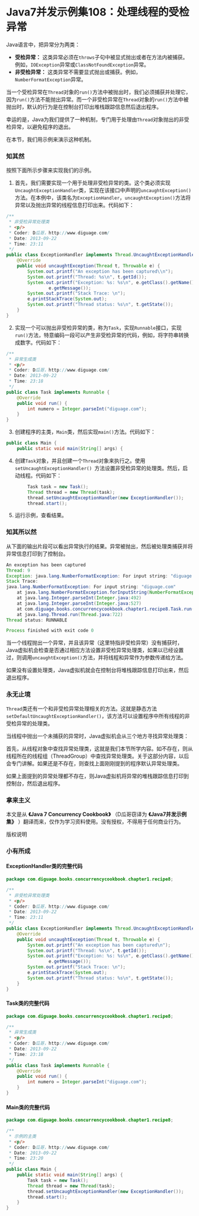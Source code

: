 # Java7并发示例集108：处理线程的受检异常

Java语言中，把异常分为两类：

* **受检异常：** 这类异常必须在`throws`子句中被显式抛出或者在方法内被捕获。例如，`IOException`异常或`ClassNotFoundException`异常。
* **非受检异常：** 这类异常不需要显式抛出或捕获。例如，`NumberFormatException`异常。

当一个受检异常在`Thread`对象的`run()`方法中被抛出时，我们必须捕获并处理它，因为`run()`方法不能抛出异常。而一个非受检异常在`Thread`对象的`run()`方法中被抛出时，默认的行为是在控制台打印出堆栈跟踪信息然后退出程序。

幸运的是，Java为我们提供了一种机制，专门用于处理由`Thread`对象抛出的非受检异常，以避免程序的退出。

在本节，我们用示例来演示这种机制。


### 知其然

按照下面所示步骤来实现我们的示例。

1. 首先，我们需要实现一个用于处理非受检异常的类。这个类必须实现`UncaughtExceptionHandler`类，实现在该接口中声明的`uncaughtException()`方法。在本例中，该类名为`ExceptionHandler`，`uncaughtException()`方法将异常以及抛出异常的线程信息打印出来。代码如下：
```Java
/**
 * 非受检异常处理类
 * <p/>
 * Coder: D瓜哥，http://www.diguage.com/
 * Date: 2013-09-22
 * Time: 23:11
 */
public class ExceptionHandler implements Thread.UncaughtExceptionHandler {
    @Override
    public void uncaughtException(Thread t, Throwable e) {
        System.out.printf("An exception has been captured\\n");
        System.out.printf("Thread: %s\n", t.getId());
        System.out.printf("Exception: %s: %s\n", e.getClass().getName(),
                e.getMessage());
        System.out.printf("Stack Trace: \n");
        e.printStackTrace(System.out);
        System.out.printf("Thread status: %s\n", t.getState());
    }
}
```

2. 实现一个可以抛出非受检异常的类，称为`Task`，实现`Runnable`接口，实现`run()`方法，特意编码一段可以产生非受检异常的代码，例如，将字符串转换成数字。代码如下：
```Java
/**
 * 异常生成类
 * <p/>
 * Coder: D瓜哥，http://www.diguage.com/
 * Date: 2013-09-22
 * Time: 23:18
 */
public class Task implements Runnable {
    @Override
    public void run() {
        int numero = Integer.parseInt("diguage.com");
    }
}
```

3. 创建程序的主类，`Main`类，然后实现`main()`方法。代码如下：
```Java
public class Main {
    public static void main(String[] args) {
```

4. 创建`Task`对象，并且创建一个`Thread`对象来执行之。使用`setUncaughtExceptionHandler() `方法设置非受检异常的处理类。然后，启动线程。代码如下：
```Java
        Task task = new Task();
        Thread thread = new Thread(task);
        thread.setUncaughtExceptionHandler(new ExceptionHandler());
        thread.start();
```

5. 运行示例，查看结果。


### 知其所以然

从下面的输出片段可以看出异常执行的结果。异常被抛出，然后被处理类捕获并将异常信息打印到了控制台。

```Java
An exception has been captured
Thread: 9
Exception: java.lang.NumberFormatException: For input string: "diguage.com"
Stack Trace:
java.lang.NumberFormatException: For input string: "diguage.com"
	at java.lang.NumberFormatException.forInputString(NumberFormatException.java:65)
	at java.lang.Integer.parseInt(Integer.java:492)
	at java.lang.Integer.parseInt(Integer.java:527)
	at com.diguage.books.concurrencycookbook.chapter1.recipe8.Task.run(Task.java:13)
	at java.lang.Thread.run(Thread.java:722)
Thread status: RUNNABLE

Process finished with exit code 0
```

当一个线程抛出一个异常，并且该异常（这里特指非受检异常）没有捕获时，Java虚拟机会检查是否通过相应方法设置非受检异常处理类，如果以已经设置过，则调用`uncaughtException()`方法，并将线程和异常作为参数传递给方法。

如果没有设置处理类，Java虚拟机就会在控制台将堆栈跟踪信息打印出来，然后退出程序。


### 永无止境

`Thread`类还有一个和非受检异常处理相关的方法。这就是静态方法`setDefaultUncaughtExceptionHandler()`，该方法可以设置程序中所有线程的非受检异常的处理类。

当线程中抛出一个未捕获的异常时，Java虚拟机会从三个地方寻找异常处理类：

首先，从线程对象中查找异常处理类，这就是我们本节所学内容。如不存在，则从线程所在的线程组（ThreadGroup）中查找异常处理类。关于这部分内容，以后会专门讲解。如果还是不存在，则查找上面刚刚提到的程序默认异常处理类。

如果上面提到的异常处理都不存在，则Java虚拟机将异常的堆栈跟踪信息打印到控制台，然后退出程序。


### 拿来主义

本文是从 **《Java 7 Concurrency Cookbook》** （D瓜哥窃译为 **《Java7并发示例集》** ）翻译而来，仅作为学习资料使用。没有授权，不得用于任何商业行为。


版权说明

### 小有所成

#### ExceptionHandler类的完整代码
```Java
package com.diguage.books.concurrencycookbook.chapter1.recipe8;

/**
 * 非受检异常处理类
 * <p/>
 * Coder: D瓜哥，http://www.diguage.com/
 * Date: 2013-09-22
 * Time: 23:11
 */
public class ExceptionHandler implements Thread.UncaughtExceptionHandler {
    @Override
    public void uncaughtException(Thread t, Throwable e) {
        System.out.printf("An exception has been captured\n");
        System.out.printf("Thread: %s\n", t.getId());
        System.out.printf("Exception: %s: %s\n", e.getClass().getName(),
                e.getMessage());
        System.out.printf("Stack Trace: \n");
        e.printStackTrace(System.out);
        System.out.printf("Thread status: %s\n", t.getState());
    }
}
```

#### Task类的完整代码
```Java
package com.diguage.books.concurrencycookbook.chapter1.recipe8;

/**
 * 异常生成类
 * <p/>
 * Coder: D瓜哥，http://www.diguage.com/
 * Date: 2013-09-22
 * Time: 23:18
 */
public class Task implements Runnable {
    @Override
    public void run() {
        int numero = Integer.parseInt("diguage.com");
    }
}
```

#### Main类的完整代码
```Java
package com.diguage.books.concurrencycookbook.chapter1.recipe8;

/**
 * 示例的主类
 * <p/>
 * Coder: D瓜哥，http://www.diguage.com/
 * Date: 2013-09-22
 * Time: 23:20
 */
public class Main {
    public static void main(String[] args) {
        Task task = new Task();
        Thread thread = new Thread(task);
        thread.setUncaughtExceptionHandler(new ExceptionHandler());
        thread.start();
    }
}
```
